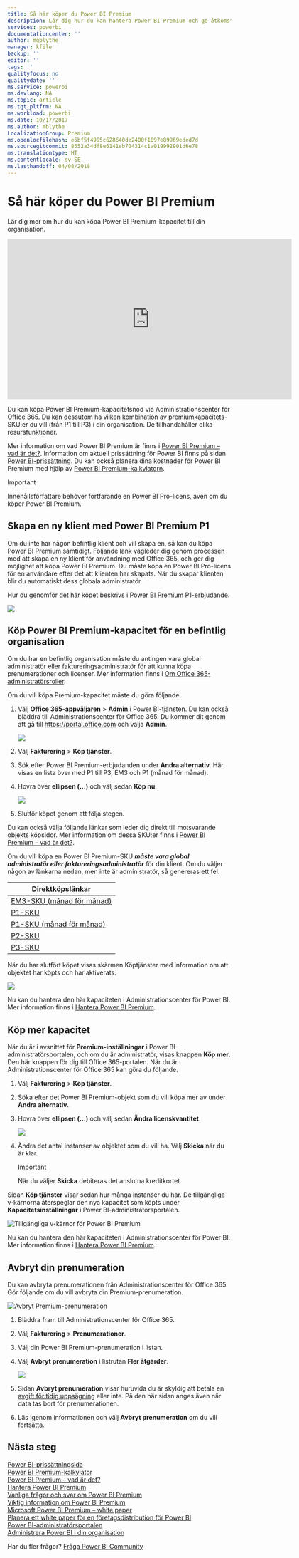 ```yaml
---
title: Så här köper du Power BI Premium
description: Lär dig hur du kan hantera Power BI Premium och ge åtkomst till innehåll för hela organisationen.
services: powerbi
documentationcenter: ''
author: mgblythe
manager: kfile
backup: ''
editor: ''
tags: ''
qualityfocus: no
qualitydate: ''
ms.service: powerbi
ms.devlang: NA
ms.topic: article
ms.tgt_pltfrm: NA
ms.workload: powerbi
ms.date: 10/17/2017
ms.author: mblythe
LocalizationGroup: Premium
ms.openlocfilehash: e5bf5f4995c628640de2400f1097e89969eded7d
ms.sourcegitcommit: 8552a34df8e6141eb704314c1a019992901d6e78
ms.translationtype: HT
ms.contentlocale: sv-SE
ms.lasthandoff: 04/08/2018
---
```

# <a name="how-to-purchase-power-bi-premium"></a>Så här köper du Power BI Premium
Lär dig mer om hur du kan köpa Power BI Premium-kapacitet till din organisation.

<iframe width="640" height="360" src="https://www.youtube.com/embed/NkvYs5Qp4iA?rel=0&amp;showinfo=0" frameborder="0" allowfullscreen></iframe>

Du kan köpa Power BI Premium-kapacitetsnod via Administrationscenter för Office 365. Du kan dessutom ha vilken kombination av premiumkapacitets-SKU:er du vill (från P1 till P3) i din organisation. De tillhandahåller olika resursfunktioner.

Mer information om vad Power BI Premium är finns i [Power BI Premium – vad är det?](service-premium.md). Information om aktuell prissättning för Power BI finns på sidan [Power BI-prissättning](https://powerbi.microsoft.com/pricing/). Du kan också planera dina kostnader för Power BI Premium med hjälp av [Power BI Premium-kalkylatorn](https://powerbi.microsoft.com/calculator/).

> [!IMPORTANT]
> Innehållsförfattare behöver fortfarande en Power BI Pro-licens, även om du köper Power BI Premium.
> 
> 

## <a name="create-a-new-tenant-with-power-bi-premium-p1"></a>Skapa en ny klient med Power BI Premium P1
Om du inte har någon befintlig klient och vill skapa en, så kan du köpa Power BI Premium samtidigt. Följande länk vägleder dig genom processen med att skapa en ny klient för användning med Office 365, och ger dig möjlighet att köpa Power BI Premium. Du måste köpa en Power BI Pro-licens för en användare efter det att klienten har skapats. När du skapar klienten blir du automatiskt dess globala administratör.

Hur du genomför det här köpet beskrivs i [Power BI Premium P1-erbjudande](https://signup.microsoft.com/Signup?OfferId=b3ec5615-cc11-48de-967d-8d79f7cb0af1).

![](media/service-admin-premium-purchase/premium-purchase-with-tenant.png)

## <a name="purchase-a-power-bi-premium-capacity-for-an-existing-organization"></a>Köp Power BI Premium-kapacitet för en befintlig organisation
Om du har en befintlig organisation måste du antingen vara global administratör eller faktureringsadministratör för att kunna köpa prenumerationer och licenser. Mer information finns i [Om Office 365-administratörsroller](https://support.office.com/article/About-Office-365-admin-roles-da585eea-f576-4f55-a1e0-87090b6aaa9d).

Om du vill köpa Premium-kapacitet måste du göra följande.

1. Välj **Office 365-appväljaren** > **Admin** i Power BI-tjänsten. Du kan också bläddra till Administrationscenter för Office 365. Du kommer dit genom att gå till https://portal.office.com och välja **Admin**.
   
    ![](media/service-admin-premium-purchase/o365-app-picker.png)
2. Välj **Fakturering** > **Köp tjänster**.
3. Sök efter Power BI Premium-erbjudanden under **Andra alternativ**. Här visas en lista över med P1 till P3, EM3 och P1 (månad för månad).
4. Hovra över **ellipsen (...)**  och välj sedan **Köp nu**.
   
    ![](media/service-admin-premium-purchase/premium-purchase.png)
5. Slutför köpet genom att följa stegen.

Du kan också välja följande länkar som leder dig direkt till motsvarande objekts köpsidor. Mer information om dessa SKU:er finns i [Power BI Premium – vad är det?](service-premium.md#premiumskus).

Om du vill köpa en Power BI Premium-SKU ***måste vara global administratör eller faktureringsadministratör*** för din klient. Om du väljer någon av länkarna nedan, men inte är administratör, så genereras ett fel.

| Direktköpslänkar |
| --- |
| [EM3-SKU (månad för månad)](https://portal.office.com/commerce/completeorder.aspx?OfferId=4004702D-749C-4F74-BF47-3048F1833780&adminportal=1) |
| [P1-SKU](https://portal.office.com/commerce/completeorder.aspx?OfferId=b3ec5615-cc11-48de-967d-8d79f7cb0af1&adminportal=1) |
| [P1-SKU (månad för månad)](https://portal.office.com/commerce/completeorder.aspx?OfferId=E4C8EDD3-74A1-4D42-A738-C647972FBE81&adminportal=1) |
| [P2-SKU](https://portal.office.com/commerce/completeorder.aspx?OfferId=062F2AA7-B4BC-4B0E-980F-2072102D8605&adminportal=1) |
| [P3-SKU](https://portal.office.com/commerce/completeorder.aspx?OfferId=40c7d673-375c-42a1-84ca-f993a524fed0&adminportal=1) |

När du har slutfört köpet visas skärmen Köptjänster med information om att objektet har köpts och har aktiverats.

![](media/service-admin-premium-purchase/premium-purchased.png)

Nu kan du hantera den här kapaciteten i Administrationscenter för Power BI. Mer information finns i [Hantera Power BI Premium](service-admin-premium-manage.md).

## <a name="purchase-more-capacities"></a>Köp mer kapacitet
När du är i avsnittet för **Premium-inställningar** i Power BI-administratörsportalen, och om du är administratör, visas knappen **Köp mer**. Den här knappen för dig till Office 365-portalen. När du är i Administrationscenter för Office 365 kan göra du följande.

1. Välj **Fakturering** > **Köp tjänster**.
2. Söka efter det Power BI Premium-objekt som du vill köpa mer av under **Andra alternativ**.
3. Hovra över **ellipsen (...)**  och välj sedan **Ändra licenskvantitet**.
   
    ![](media/service-admin-premium-purchase/premium-purchase-more.png)
4. Ändra det antal instanser av objektet som du vill ha. Välj **Skicka** när du är klar.
   
   > [!IMPORTANT]
   > När du väljer **Skicka** debiteras det anslutna kreditkortet.
   > 
   > 

Sidan **Köp tjänster** visar sedan hur många instanser du har. De tillgängliga v-kärnorna återspeglar den nya kapacitet som köpts under **Kapacitetsinställningar** i Power BI-administratörsportalen.

![Tillgängliga v-kärnor för Power BI Premium](media/service-admin-premium-purchase/premium-capacities.png)

Nu kan du hantera den här kapaciteten i Administrationscenter för Power BI. Mer information finns i [Hantera Power BI Premium](service-admin-premium-manage.md).

## <a name="cancel-your-subscription"></a>Avbryt din prenumeration
Du kan avbryta prenumerationen från Administrationscenter för Office 365. Gör följande om du vill avbryta din Premium-prenumeration.

![](media/service-admin-premium-purchase/premium-cancel-subscription.png "Avbryt Premium-prenumeration")

1. Bläddra fram till Administrationscenter för Office 365.
2. Välj **Fakturering** > **Prenumerationer**.
3. Välj din Power BI Premium-prenumeration i listan.
4. Välj **Avbryt prenumeration** i listrutan **Fler åtgärder**.
   
    ![](media/service-admin-premium-purchase/o365-more-actions.png)
5. Sidan **Avbryt prenumeration** visar huruvida du är skyldig att betala en [avgift för tidig uppsägning](https://support.office.com/article/early-termination-fees-6487d4de-401a-466f-8bc3-c0beb5cc40d3) eller inte. På den här sidan anges även när data tas bort för prenumerationen.
6. Läs igenom informationen och välj **Avbryt prenumeration** om du vill fortsätta.

## <a name="next-steps"></a>Nästa steg
[Power BI-prissättningsida](https://powerbi.microsoft.com/pricing/)  
[Power BI Premium-kalkylator](https://powerbi.microsoft.com/calculator/)  
[Power BI Premium – vad är det?](service-premium.md)  
[Hantera Power BI Premium](service-admin-premium-manage.md)  
[Vanliga frågor och svar om Power BI Premium](service-premium-faq.md)  
[Viktig information om Power BI Premium](service-premium-release-notes.md)  
[Microsoft Power BI Premium – white paper](https://aka.ms/pbipremiumwhitepaper)  
[Planera ett white paper för en företagsdistribution för Power BI](https://aka.ms/pbienterprisedeploy)  
[Power BI-administratörsportalen](service-admin-portal.md)  
[Administrera Power BI i din organisation](service-admin-administering-power-bi-in-your-organization.md)  

Har du fler frågor? [Fråga Power BI Community](http://community.powerbi.com/)


